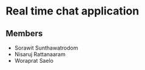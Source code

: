 # Real time chat application

## Members

- Sorawit Sunthawatrodom
- Nisaruj Rattanaaram
- Woraprat Saelo